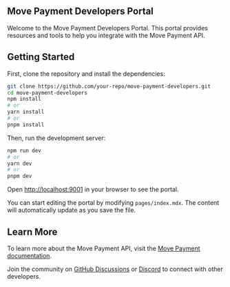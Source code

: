 ## Move Payment Developers Portal

Welcome to the Move Payment Developers Portal. This portal provides resources and tools to help you integrate with the Move Payment API.

## Getting Started

First, clone the repository and install the dependencies:

```bash
git clone https://github.com/your-repo/move-payment-developers.git
cd move-payment-developers
npm install
# or
yarn install
# or
pnpm install
```

Then, run the development server:

```bash
npm run dev
# or
yarn dev
# or
pnpm dev
```

Open [http://localhost:9001](http://localhost:9001) in your browser to see the portal.

You can start editing the portal by modifying `pages/index.mdx`. The content will automatically update as you save the file.

## Learn More

To learn more about the Move Payment API, visit the [Move Payment documentation](https://move-payment.dev/docs).

Join the community on [GitHub Discussions](https://github.com/move-payment/move-payment-developers/discussions) or [Discord](https://discord.move-payment.dev) to connect with other developers.

